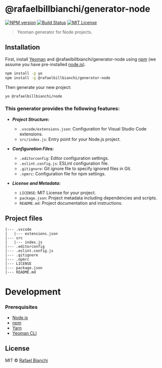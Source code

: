 # @rafaelbillbianchi/generator-node
[![NPM version][npm-image]][npm-url] [![Build Status][travis-image]][travis-url] [![MIT License][license-image]][license-url]
> Yeoman generator for Node projects.

## Installation

First, install [Yeoman](http://yeoman.io) and @rafaelbillbianchi/generator-node using [npm](https://www.npmjs.com/) (we assume you have pre-installed [node.js](https://nodejs.org/)).

```bash
npm install -g yo
npm install -g @rafaelbillbianchi/generator-node
```

Then generate your new project:

```bash
yo @rafaelbillbianchi/node
```

### This generator provides the following features:

- ***Project Structure:***
  - `.vscode/extensions.json`: Configuration for Visual Studio Code extensions.
  - `src/index.js`: Entry point for your Node.js project.

- ***Configuration Files:***
  - `.editorconfig`: Editor configuration settings.
  - `.eslint.config.js`: ESLint configuration file.
  - `.gitignore`: Git ignore file to specify ignored files in Git.
  - `.npmrc`: Configuration file for npm settings.

- ***License and Metadata:***
  - `LICENSE`: MIT License for your project.
  - `package.json`: Project metadata including dependencies and scripts.
  - `README.md`: Project documentation and instructions.


## Project files

```
|--- .vscode
|   |--- extensions.json
|--- src
|   |--- index.js
|--- .editorconfig
|--- .eslint.config.js
|--- .gitignore
|--- .npmrc
|--- LICENSE
|--- package.json
|--- README.md
```

# Development
### Prerequisites
- [Node.js](https://nodejs.org/)
- [npm](https://www.npmjs.com/get-npm)
- [Yarn](https://classic.yarnpkg.com/en/docs/install/)
- [Yeoman CLI](http://yeoman.io/learning/)




## License

MIT © [Rafael Bianchi](https://bianchi-app.vercel.app/)


[npm-image]: https://badge.fury.io/js/%40rafaelbianchi%2Fgenerator-node.svg
[npm-url]: https://www.npmjs.com/package/@rafaelbillbianchi/generator-node
[travis-image]: https://travis-ci.com/rafaelbianchi/generator-node.svg?branch=master
[travis-url]: https://www.npmjs.com/package/@rafaelbillbianchi/generator-node
[license-image]: https://camo.githubusercontent.com/473c5a79aa94a76d78d103abb8db17a5d959e75bb9c539dafc5d5faf02a41c6e/68747470733a2f2f696d672e736869656c64732e696f2f6769746875622f6c6963656e73652f726f626572746f61636861722f67656e657261746f722d6e6f64652e737667
[license-url]: https://github.com/BianchiBill/generator-node/blob/main/LICENSE
